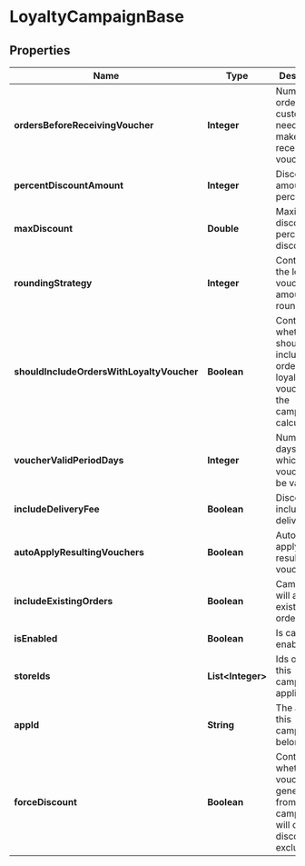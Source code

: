 
# LoyaltyCampaignBase

## Properties
Name | Type | Description | Notes
------------ | ------------- | ------------- | -------------
**ordersBeforeReceivingVoucher** | **Integer** | Number of orders customer needs to make, before receiving voucher |  [optional]
**percentDiscountAmount** | **Integer** | Discount amount in percents |  [optional]
**maxDiscount** | **Double** | Maximum discount for percentage discounts |  [optional]
**roundingStrategy** | **Integer** | Controls how the loyalty voucher&#39;s amount is rounded |  [optional]
**shouldIncludeOrdersWithLoyaltyVoucher** | **Boolean** | Controls whether we should include orders with loyalty vouchers in the campaign calculation |  [optional]
**voucherValidPeriodDays** | **Integer** | Number of days for which the voucher will be valid. |  [optional]
**includeDeliveryFee** | **Boolean** | Discount will include delivery fee |  [optional]
**autoApplyResultingVouchers** | **Boolean** | Automatically apply resulting vouchers |  [optional]
**includeExistingOrders** | **Boolean** | Campaign will apply to existing orders |  [optional]
**isEnabled** | **Boolean** | Is campaign enabled |  [optional]
**storeIds** | **List&lt;Integer&gt;** | Ids of stores this campaign applies to |  [optional]
**appId** | **String** | The app that this campaign belongs to. |  [optional]
**forceDiscount** | **Boolean** | Controls whether the voucher generated from this campaign will override discount exclusions |  [optional]



